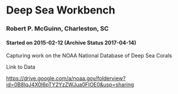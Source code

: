 # Deep Sea Workbench
### Robert P. McGuinn, Charleston, SC 
#### Started on 2015-02-12 (Archive Status 2017-04-14)
Capturing work on the NOAA National Database of Deep Sea Corals

Link to Data

https://drive.google.com/a/noaa.gov/folderview?id=0B8lqJ4X0l6pTY2YzZWJua0FIOE0&usp=sharing
